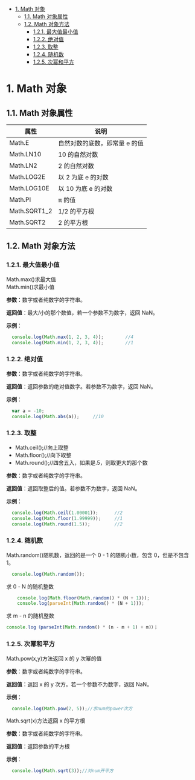 <!-- TOC -->

- [1. Math 对象](#1-math-对象)
  - [1.1. Math 对象属性](#11-math-对象属性)
  - [1.2. Math 对象方法](#12-math-对象方法)
    - [1.2.1. 最大值最小值](#121-最大值最小值)
    - [1.2.2. 绝对值](#122-绝对值)
    - [1.2.3. 取整](#123-取整)
    - [1.2.4. 随机数](#124-随机数)
    - [1.2.5. 次幂和平方](#125-次幂和平方)

<!-- /TOC -->

# 1. Math 对象

## 1.1. Math 对象属性

| 属性         | 说明                          |
| ------------ | ----------------------------- |
| Math.E       | 自然对数的底数，即常量 e 的值 |
| Math.LN10    | 10 的自然对数                 |
| Math.LN2     | 2 的自然对数                  |
| Math.LOG2E   | 以 2 为底 e 的对数            |
| Math.LOG10E  | 以 10 为底 e 的对数           |
| Math.PI      | π 的值                        |
| Math.SQRT1_2 | 1/2 的平方根                  |
| Math.SQRT2   | 2 的平方根                    |

## 1.2. Math 对象方法

### 1.2.1. 最大值最小值

Math.max()求最大值  
Math.min()求最小值

**参数**：数字或者纯数字的字符串。

**返回值**：最大/小的那个数值，若一个参数不为数字，返回 NaN。

**示例**：

```JavaScript
  console.log(Math.max(1, 2, 3, 4));        //4
  console.log(Math.min(1, 2, 3, 4));        //1
```

### 1.2.2. 绝对值

**参数**：数字或者纯数字的字符串。

**返回值**：返回参数的绝对值数字。若参数不为数字，返回 NaN。

**示例**：

```JavaScript
  var a = -10;
  console.log(Math.abs(a));     //10
```

### 1.2.3. 取整

- Math.ceil();//向上取整
- Math.floor();//向下取整
- Math.round();//四舍五入，如果是.5，则取更大的那个数

**参数**：数字或者纯数字的字符串。

**返回值**：返回取整后的值。若参数不为数字，返回 NaN。

**示例**：

```JavaScript
  console.log(Math.ceil(1.00001));      //2
  console.log(Math.floor(1.99999));     //1
  console.log(Math.round(1.5));         //2
```

### 1.2.4. 随机数

Math.random()随机数，返回的是一个 0 - 1 的随机小数，包含 0，但是不包含 1。

```JavaScript
  console.log(Math.random());
```

求 0 - N 的随机整数

```JavaScript
    console.log(Math.floor(Math.random() * (N + 1)));
    console.log(parseInt(Math.random() * (N + 1)));
```

求 m - n 的随机整数

```JavaScript
console.log（parseInt(Math.random() * (n - m + 1) + m)）；
```

### 1.2.5. 次幂和平方

Math.pow(x,y)方法返回 x 的 y 次幂的值

**参数**：数字或者纯数字的字符串。

**返回值**：返回 x 的 y 次方。若一个参数不为数字，返回 NaN。

**示例**：

```JavaScript
  console.log(Math.pow(2, 5));//求num的power次方
```

Math.sqrt(x)方法返回 x 的平方根

**参数**：数字或者纯数字的字符串。

**返回值**：返回参数的平方根

**示例**：

```JavaScript
  console.log(Math.sqrt(3));//对num开平方
```
